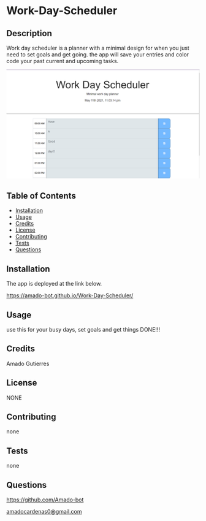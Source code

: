 
# Work-Day-Scheduler   

## Description
Work day scheduler is a planner with a minimal design for when you just need to set goals and get going. the app will save your entries and color code your past current and upcoming tasks.

![password-gen](assets/images/screenshot.png)

## Table of Contents

* [Installation](#installation)
* [Usage](#usage)
* [Credits](#credits)
* [License](#license)
* [Contributing](#contributing)
* [Tests](#tests)
* [Questions](#questions)

## Installation

The app is deployed at the link below.

https://amado-bot.github.io/Work-Day-Scheduler/

## Usage

use this for your busy days, set goals and get things DONE!!!

## Credits

Amado Gutierres

## License
NONE

## Contributing

none

## Tests

none

## Questions

https://github.com/Amado-bot

amadocardenas0@gmail.com
